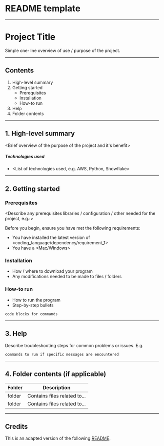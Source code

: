 # README template

---

# Project Title

Simple one-line overview of use / purpose of the project.

---

## Contents

1. High-level summary
2. Getting started
    * Prerequisites
    * Installation
    * How-to run
3. Help
4. Folder contents

---

## 1. High-level summary

<Brief overview of the purpose of the project and it's benefit>

##### Technologies used

- <List of technologies used, e.g. AWS, Python, Snowflake>

---

## 2. Getting started

### Prerequisites

<Describe any prerequisites libraries / configuration / other needed for the project, e.g.:>

Before you begin, ensure you have met the following requirements:

* You have installed the latest version of <coding_language/dependency/requirement_1>
* You have a <Mac/Windows>

### Installation

* How / where to download your program
* Any modifications needed to be made to files / folders

### How-to run

* How to run the program
* Step-by-step bullets
```
code blocks for commands
```

---

## 3. Help

Describe troubleshooting steps for common problems or issues. E.g.
```
commands to run if specific messages are encountered
```

---

## 4. Folder contents (if applicable)

| Folder | Description                  |
| -------| -----------------------------|
| folder | Contains files related to... |
| folder | Contains files related to... |

---

## Credits

This is an adapted version of the following [README](https://gist.github.com/DomPizzie/7a5ff55ffa9081f2de27c315f5018afc).
